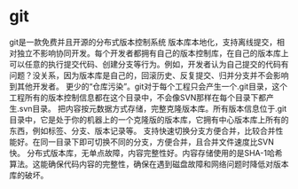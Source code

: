 # git
git是一款免费并且开源的分布式版本控制系统
版本库本地化，支持离线提交，相对独立不影响协同开发。每个开发者都拥有自己的版本控制库，在自己的版本库上可以任意的执行提交代码、创建分支等行为。例如，开发者认为自己提交的代码有问题？没关系，因为版本库是自己的，回滚历史、反复提交、归并分支并不会影响到其他开发者。
更少的“仓库污染”。git对于每个工程只会产生一个.git目录，这个工程所有的版本控制信息都在这个目录中，不会像SVN那样在每个目录下都产生.svn目录。
把内容按元数据方式存储，完整克隆版本库。所有版本信息位于.git目录中，它是处于你的机器上的一个克隆版的版本库，它拥有中心版本库上所有的东西，例如标签、分支、版本记录等。
支持快速切换分支方便合并，比较合并性能好。在同一目录下即可切换不同的分支，方便合并，且合并文件速度比SVN快。
分布式版本库，无单点故障，内容完整性好。内容存储使用的是SHA-1哈希算法。这能确保代码内容的完整性，确保在遇到磁盘故障和网络问题时降低对版本库的破坏。
